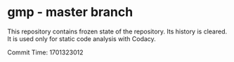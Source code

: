 # gmp - master branch

This repository contains frozen state of the repository.
Its history is cleared. It is used only for static code
analysis with Codacy.

Commit Time: 1701323012